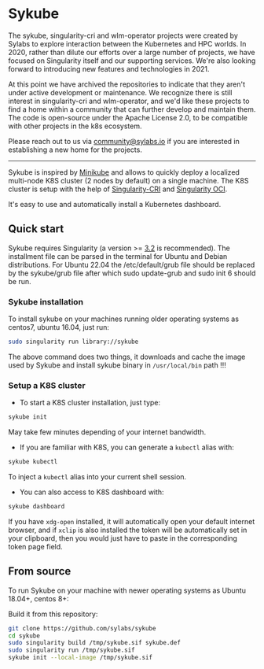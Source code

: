 # Sykube

The sykube, singularity-cri and wlm-operator projects were created by Sylabs to explore interaction between the Kubernetes and HPC worlds. In 2020, rather than dilute our efforts over a large number of projects, we have focused on Singularity itself and our supporting services. We're also looking forward to introducing new features and technologies in 2021.

At this point we have archived the repositories to indicate that they aren't under active development or maintenance. We recognize there is still interest in singularity-cri and wlm-operator, and we'd like these projects to find a home within a community that can further develop and maintain them. The code is open-source under the Apache License 2.0, to be compatible with other projects in the k8s ecosystem.

Please reach out to us via community@sylabs.io if you are interested in establishing a new home for the projects.

-----

Sykube is inspired by [Minikube](https://kubernetes.io/docs/setup/learning-environment/minikube/) and allows
to quickly deploy a localized multi-node K8S cluster (2 nodes by default) on a single machine. The K8S cluster
is setup with the help of [Singularity-CRI](https://github.com/sylabs/singularity-cri) and
[Singularity OCI](https://sylabs.io/guides/3.2/user-guide/oci_runtime.html).

It's easy to use and automatically install a Kubernetes dashboard.

## Quick start

Sykube requires Singularity (a version >= [3.2](https://github.com/sylabs/singularity/tree/v3.2.0) is recommended).
The installment file can be parsed in the terminal for Ubuntu and Debian distributions.
For Ubuntu 22.04 the /etc/default/grub file should be replaced by the sykube/grub file 
after which sudo update-grub and sudo init 6 should be run.

### Sykube installation
To install sykube on your machines running older operating systems as centos7, ubuntu 16.04, just run:

```bash
sudo singularity run library://sykube
```

The above command does two things, it downloads and cache the image used by Sykube and install sykube binary
in ``/usr/local/bin`` path
!!!
### Setup a K8S cluster

* To start a K8S cluster installation, just type:

```bash
sykube init
```

May take few minutes depending of your internet bandwidth.

* If you are familiar with K8S, you can generate a ``kubectl`` alias with:

```bash
sykube kubectl
```

To inject a ``kubectl`` alias into your current shell session.

* You can also access to K8S dashboard with:

```bash
sykube dashboard
```

If you have ``xdg-open`` installed, it will automatically open your default internet browser, and if ``xclip`` is
also installed the token will be automatically set in your clipboard, then you would just have to paste in the
corresponding token page field.

## From source
To run Sykube on your machine with newer operating systems as Ubuntu 18.04+, centos 8+: 

Build it from this repository:

```bash
git clone https://github.com/sylabs/sykube
cd sykube
sudo singularity build /tmp/sykube.sif sykube.def
sudo singularity run /tmp/sykube.sif
sykube init --local-image /tmp/sykube.sif
```
